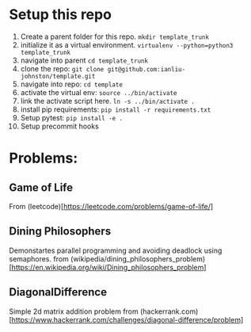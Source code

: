 # Setup this repo
1. Create a parent folder for this repo. `mkdir template_trunk`
2. initialize it as a virtual environment. `virtualenv --python=python3 template_trunk`
3. navigate into parent `cd template_trunk`
4. clone the repo: `git clone git@github.com:ianliu-johnston/template.git`
5. navigate into repo: `cd template`
6. activate the virtual env: `source ../bin/activate`
7. link the activate script here. `ln -s ../bin/activate .`
8. install pip requirements: `pip install -r requirements.txt`
9. Setup pytest: `pip install -e .`
10. Setup precommit hooks

# Problems:
## Game of Life
From (leetcode)[https://leetcode.com/problems/game-of-life/]

## Dining Philosophers
Demonstartes parallel programming and avoiding deadlock using semaphores.
from (wikipedia/dining_philosophers_problem)[https://en.wikipedia.org/wiki/Dining_philosophers_problem]

## DiagonalDifference
Simple 2d matrix addition problem from (hackerrank.com)[https://www.hackerrank.com/challenges/diagonal-difference/problem]
